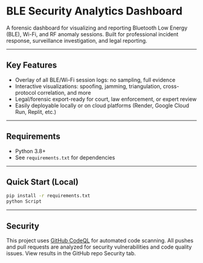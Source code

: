 # BLE Security Analytics Dashboard

A forensic dashboard for visualizing and reporting Bluetooth Low Energy (BLE), Wi-Fi, and RF anomaly sessions. Built for professional incident response, surveillance investigation, and legal reporting.

---

## **Key Features**
- Overlay of all BLE/Wi-Fi session logs: no sampling, full evidence
- Interactive visualizations: spoofing, jamming, triangulation, cross-protocol correlation, and more
- Legal/forensic export-ready for court, law enforcement, or expert review
- Easily deployable locally or on cloud platforms (Render, Google Cloud Run, Replit, etc.)

---

## **Requirements**
- Python 3.8+
- See `requirements.txt` for dependencies

---

## **Quick Start (Local)**
```bash
pip install -r requirements.txt
python Script
```

---

## Security

This project uses [GitHub CodeQL](https://codeql.github.com/) for automated code scanning.
All pushes and pull requests are analyzed for security vulnerabilities and code quality issues.
View results in the GitHub repo Security tab.
